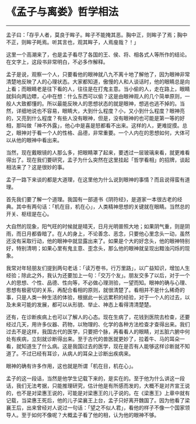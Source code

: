 # 《孟子与离娄》哲学相法

------

孟子曰：「存乎人者，莫良于眸子。眸子不能掩其恶。胸中正，则眸子了焉；胸中不正，则眸子眊焉。听其言也，观其眸子，人焉廋哉？！」

这里一个高潮来了，也是孟子看尽了各国的王、侯、将、相各式人等所作的结论。在文字上，这段书非常明白，不必多作解释。

孟子是说，观察一个人，只要看他的眼神就八九不离十地了解他了，因为眼神非常清楚地反映了人的心理状态。大家都知道，傲慢的人和人谈话时，他的眼睛总是向上看；而眼睛老是往下看的人，往往是在打鬼主意。当小偷的人，走在路上，眼睛就斜向两边瞟，心中在想：什么东西可以偷？这是由眼神观人的几个简单原则，一般人大致都懂的。所以最能反映人的思想状态的就是眼神，想逃也逃不掉的。当然，详细地说也不容易，眼睛大，大到什么程度？小，又小到什么程度？眼神亮的，又亮到什么程度？有些人没有眼神，但是，没有眼神的也可能是第一等的好相，那叫做「神不外露」，他心中是喜是怒都看不出来。这样的人，更难捉摸。总之，眼神对于看一个人的性格、品德，非常重要。一个人内在的思想如何，大体可以从他的眼神中看出来。

当然，现在戴眼镜的人那么多，把眼睛罩了起来，要透过一层玻璃来看，就更难看得出了。现在我们要研究，孟子为什么突然在这里挂起「哲学看相」的招牌，谈起相法来了？这是很妙的事。

孟子一路下来谈的都是大道理，在这里他为什么说到眼神的事情？而且说得蛮有道理。

首先我们要了解一个道理。我国有一部道书《阴符经》，是道家一本很古老的经典。其中有两句话：「机在目，机在心」，人类精神思想的关键就在眼睛。当然总的开关、枢纽是在心。

大自然的现象，阳气旺的时候就是晴天，日月光明普照大地；如果阴气重，则是阴雨，而日月都昏暗了。在人的身上，不论善念、恶念，只要他心里念头一动，虽然还没有采取行动，他的眼神中就显露出来了。如果是个大的好念头，他的眼神特别好，特别清明；如果心里有鬼主意、歪念头，那么他的眼神就呈现出黯浊闪烁的现象。

我常对年轻朋友们提到两句老话：「读万卷书，行万里路」，以广益知识，增加人生经验；除此之外，我认为还要加上一句：「交万个友」。朋友交多了以后，对于一个人的思想、个性、品德、性向等，不必做心理测验，一望而知。眼神的确与心理、思想有极密切的关系，再配合看相的原则，就很清楚了。看相并不是什么稀奇的事，只是人类一种生活的体验，根据此一长远累积的经验，对于一个人的过去，以及未来可能的发展，都可以从形貌、举止、神态上看得清清楚楚。

还有，在诊断疾病上也可以了解人的心态。现在生病了，花钱到医院去检查，还要经过几天，用许多仪器、药物，以物理的、化学的各种方法检查才查得出来。我们过去不是这样，我国古代的医学，只要把个脉，再看看人的眼睛，对五脏六腑中何处有疾病，立刻就诊断得出来。至于古代的兽医就更妙了，拉着牛、马的耳朵一看，就知道生了什么病。这是我国过去的医学，现在是否有人能够这样诊断就不知道了。不过已经有耳诊，从病人的耳朵上诊断出疾病来。

眼神的确有许多作用，这也就是所谓「机在目，机在心」。

孟子的这一段话，当然是他学生记载下来的，是实在的。至于他为什么讲这一段话，我们无法考据，只能推理研究，估计他是有所感而发的，大概不是对齐宣王说的，也不是对梁惠王说的，可能是对梁惠王的儿子说的。在《梁惠王》上章中就有记载，当梁惠王死后，他的儿子梁襄王上台，孟子只好离开魏国了。因为他看了梁襄王后，出来曾经对人说过一句话：「望之不似人君」，看他的样子不像一个国家领导人。至于如何不像呢？大概孟子看了他的相，认为他的眼神不够。

